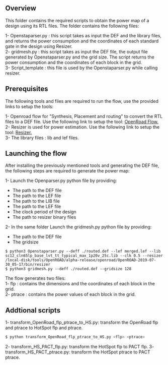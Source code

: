 Overview
--------

This folder contains the required scripts to obtain the power map of a design using its RTL files. The folder contains the following files:  
  
1- Openstaparser.py : this script takes as input the DEF and the library files, and returns the power consumption and the coordinates of each standard gate in the design using Resizer.  
2- gridmesh.py : this script takes as input the DEF file, the output file generated by Openstaparser.py and the grid size. The script returns the power consumption and the coordinates of each block in the grid.  
3- Script_template : this file is used by the Openstaparser.py while calling resizer.  

Prerequisites
-------------

The following tools and files are required to run the flow, use the provided links to setup the tools:
  
1- Openroad flow for "Synthesis, Placement and routing" to convert the RTL files to a DEF file. Use the following link to setup the tool: [OpenRoad Flow.](https://github.com/The-OpenROAD-Project/OpenROAD-flow/tree/master/flow)    
2- Resizer is used for power estimation. Use the following link to setup the tool: [Resizer.](https://github.com/The-OpenROAD-Project-Attic/Resizer)    
3- The library files : lib and lef files.  


Launching the flow
------------------

After installing the previously mentioned tools and generating the DEF file, the following steps are required to generate the power map:  
  
  
1- Launch the Openparser.py python file by providing:  
  - The path to the DEF file  
  - The path to the LEF file  
  - The path to the LIB file  
  - The path to the LEF file
  - The clock period of the design    
  - The path to resizer binary files  
 
2- In the same folder Launch  the gridmesh.py  python file by providing:  
  - The path to the DEF file  
  - The gridsize  
  
  ```
$ python3 Openstaparser.py --deff ./routed.def --lef merged.lef --lib sc12_cln65lp_base_lvt_tt_typical_max_1p20v_25c.lib --clk 0.5 --resizer /local-disk/tools/OpenROAD/alpha-release/openroad/OpenROAD-2019-07-30_05-17/bin/resizer
$ python3 gridmesh.py --deff ./routed.def --gridsize 128
```
  


The flow generates two files:  
1- flp : contains the dimensions and the coordinates of each block in the grid.  
2- ptrace : contains the power values of each block in the grid. 

Addtional scripts
------------------

1- transform_OpenRoad_flp_ptrace_to_HS.py: transform the OpenRoad flp and ptrace to HotSpot flp and ptrace.

```python
$ python transform_OpenRoad_flp_ptrace_to_HS.py <flp> <ptrace>
```
  

2- transform_HS_PACT_flp.py: transform the HotSpot flp to PACT flp.
3- transform_HS_PACT_ptrace.py: transform the HotSpot ptrace to PACT ptrace.
